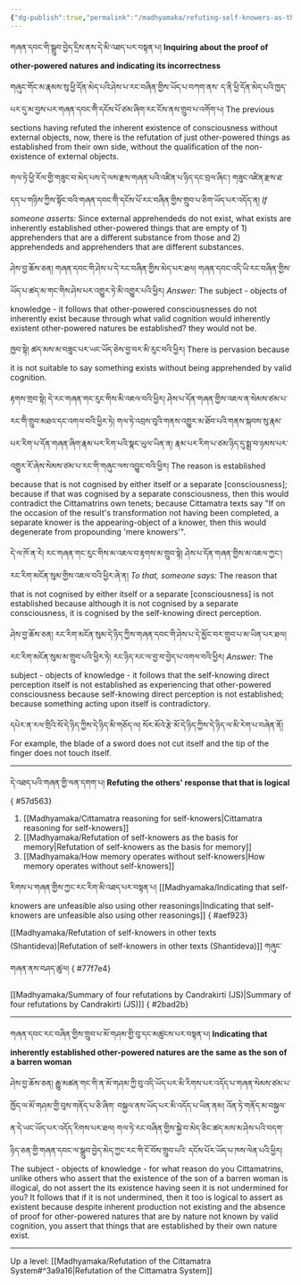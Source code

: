 ```yaml
---
{"dg-publish":true,"permalink":"/madhyamaka/refuting-self-knowers-as-the-proof-of-other-powered-natures/"}
---
```


གཞན་དབང་གི་སྒྲུབ་བྱེད་དྲིས་ནས་དེ་མི་འཐད་པར་བསྟན་པ། 
**Inquiring about the proof of other-powered natures and indicating its incorrectness**

གཞུང་གོང་མ་རྣམས་སུ་ཕྱི་དོན་མེད་པའི་ཤེས་པ་རང་བཞིན་གྱིས་ཡོད་པ་བཀག་ནས་
ད་ནི་ཕྱི་དོན་མེད་པའི་ཁྱད་པར་དུ་མ་བྱས་པར་གཞན་དབང་གིེ་དངོས་པོ་ཙམ་ཞིག་རང་ངོས་ནས་གྲུབ་པ་འགོག་པ།
The previous sections having refuted the inherent existence of consciousness without external objects, now, there is the refutation of just other-powered things as established from their own side, without the qualification of the non-existence of external objects.

གལ་ཏེ་ཕྱི་རོལ་གྱི་གཟུང་བ་མེད་པས་དེ་ལས་རྫས་གཞན་པའི་འཛིན་པ་ཉིད་དང་བྲལ་ཞིང་། 
གཟུང་འཛིན་རྫས་ཐ་དད་པ་གཉིས་ཀྱིས་སྟོང་བའི་གཞན་དབང་གིེ་དངོས་པོ་རང་བཞིན་གྱིས་གྲུབ་པ་ཅིག་ཡོད་པར་འདོད་ན།
*If someone asserts:* Since external apprehendeds do not exist, what exists are inherently established other-powered things that are empty of 1) apprehenders that are a different substance from those and 2) apprehendeds and apprehenders that are different substances.

ཤེས་བྱ་ཆོས་ཅན། གཞན་དབང་གི་ཤེས་པ་དེ་རང་བཞིན་གྱིས་མེད་པར་ཐལ། 
གཞན་དབང་འདི་ཡི་རང་བཞིན་གྱིས་ཡོད་པ་ཚད་མ་གང་གིས་ཤེས་པར་འགྱུར་ཏེ་མི་འགྱུར་པའི་ཕྱིར། 
*Answer:* The subject - objects of knowledge - it follows that other-powered consciousnesses do not inherently exist because through what valid cognition would inherently existent other-powered natures be established? they would not be.

ཁྱབ་སྟེ། ཚད་མས་མ་བཟུང་པར་ཡང་ཡོད་ཅེས་བྱ་བར་མི་རུང་བའི་ཕྱིར།
There is pervasion because it is not suitable to say something exists without being apprehended by valid cognition.

རྟགས་གྲབ་སྟེ། དེ་རང་གཞན་གང་རུང་གིས་མི་འཇལ་བའི་ཕྱིར། ཤེས་པ་དོན་གཞན་གྱིས་འཇལ་ན་སེམས་ཙམ་པ་རང་གིེ་གྲུབ་མཐའ་དང་འགལ་བའི་ཕྱིར་ཏེ། 
གལ་ཏེ་འབྲས་བུའི་གནས་འགྱུར་མ་ཐོབ་པའི་གནས་སྐབས་སུ་རྣམ་པར་རིག་པ་དོན་གཞན་ཞིག་རྣམ་པར་རིག་པའི་སྣང་ཡུལ་ཡིན་ན། 
རྣམ་པར་རིག་པ་ཙམ་ཉིད་དུ་སྨྲ་བ་ཉམས་པར་འགྱུར་རོ་ཞེས་སེམས་ཙམ་པ་རང་གི་གཞུང་ལས་འབྱུང་བའི་ཕྱིར།
The reason is established because that is not cognised by either itself or a separate [consciousness]; because if that was cognised by a separate consciousness, then this would contradict the Cittamatrins own tenets; because Cittamatra texts say "If on the occasion of the result's transformation not having been completed, a separate knower is the appearing-object of a knower, then this would degenerate from propounding 'mere knowers'".

དེ་ལ་ཁོ་ན་རེ། རང་གཞན་གང་རུང་གིས་མ་འཇལ་བ་རྟགས་མ་གྲུབ་སྟེ། ཤེས་པ་དོན་གཞན་གྱིས་མ་འཇལ་ཀྱང་། རང་རིག་མངོན་སུམ་གྱིས་འཇལ་བའི་ཕྱིར་ཞེ་ན།
*To that, someone says:* The reason that that is not cognised by either itself or a separate [consciousness] is not established because although it is not cognised by a separate consciousness, it is cognised by the self-knowing direct perception.

ཤེས་བྱ་ཆོས་ཅན། རང་རིག་མངོན་སུམ་དེ་ཉིད་ཀྱིས་གཞན་དབང་གི་ཤེས་པ་དེ་མྱོང་བར་གྲུབ་པ་མ་ཡིན་པར་ཐལ། རང་རིག་མངོན་སུམ་མ་གྲུབ་པའི་ཕྱིར་ཏེ། 
རང་ཉིད་རང་ལ་བྱ་བ་བྱེད་པ་འགལ་བའི་ཕྱིར།
*Answer:* The subject - objects of knowledge - it follows that the self-knowing direct perception itself is not established as experiencing that other-powered consciousness because self-knowing direct perception is not established; because something acting upon itself is contradictory.

དཔེར་ན་རལ་གྲིའི་སོ་དེ་ཉིད་ཀྱིས་དེ་ཉིད་མི་གཅོད་ལ། སོར་མོའེ་རྩེ་མོ་དེ་ཉིད་ཀྱིས་དེ་ཉིད་ལ་མི་རེག་པ་བཞེན་ནོ།
For example, the blade of a sword does not cut itself and the tip of the finger does not touch itself.


---
དེ་འཐད་པའི་གཞན་གྱི་ལན་དགག་པ། 
**Refuting the others' response that that is logical**
{ #57d563}

1. [[Madhyamaka/Cittamatra reasoning for self-knowers\|Cittamatra reasoning for self-knowers]]
2. [[Madhyamaka/Refutation of self-knowers as the basis for memory\|Refutation of self-knowers as the basis for memory]]
3. [[Madhyamaka/How memory operates without self-knowers\|How memory operates without self-knowers]]

རིགས་པ་གཞན་གྱིས་ཀྱང་རང་རིག་མི་འཐད་པར་བསྟན་པ། 
[[Madhyamaka/Indicating that self-knowers are unfeasible also using other reasonings\|Indicating that self-knowers are unfeasible also using other reasonings]]
{ #aef923}


[[Madhyamaka/Refutation of self-knowers in other texts (Shantideva)\|Refutation of self-knowers in other texts (Shantideva)]] གཞུང་གཞན་ནས་བཤད་ཚུལ།
{ #77f7e4}


[[Madhyamaka/Summary of four refutations by Candrakirti (JS)\|Summary of four refutations by Candrakirti (JS)]]
{ #2bad2b}


---
གཞན་དབང་རང་བཞིན་གྱིས་གྲུབ་པ་མོ་གཤམ་གྱི་བུ་དང་མཚུངས་པར་བསྟན་པ།
**Indicating that inherently established other-powered natures are the same as the son of a barren woman**

ཤེས་བྱ་ཆོས་ཅན། རྒྱུ་མཚན་གང་གི་ན་མོ་གཤམ་ཀྱི་བུ་འདི་ཡོད་པར་མི་རིགས་པར་འདོད་པ་གཞན་སེམས་ཙམ་པ་ཁྱོད་ལ་མོ་གཤམ་གྱི་བུས་གནོད་པ་ཅི་ཞིག་
བསྐྱལ་ནས་ཡོད་པར་མི་འདོད་པ་ཡིན་ནམ། འོན་ཏེ་གནོད་མ་བསྐྱལ་ན་དེ་ཡང་ཡོད་པར་འདོད་རིགས་པར་ཐལ། 
གལ་ཏེ་རང་བཞིན་གྱིས་སྐྱེ་བ་མེད་ཅིང་ཚད་མས་མ་ཤེས་པའི་བདག་ཉིད་ཅན་གྱི་གཞན་དབང་ལ་སྒྲུབ་བྱེད་མེད་ཀྱང་རང་གི་ངོ་བོས་གྲུབ་པའི་
དངོས་པོར་ཡོད་པ་ཁས་ལེན་པའི་ཕྱིར།
The subject - objects of knowledge - for what reason do you Cittamatrins, unlike others who assert that the existence of the son of a barren woman is illogical, do not assert the its existence having seen it is not undermined for you? It follows that if it is not undermined, then it too is logical to assert as existent because despite inherent production not existing and the absence of proof for other-powered natures that are by nature not known by valid cognition, you assert that things that are established by their own nature exist.


---
Up a level: [[Madhyamaka/Refutation of the Cittamatra System#^3a9a16\|Refutation of the Cittamatra System]]